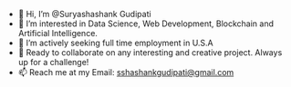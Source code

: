 - 👋 Hi, I’m @Suryashashank Gudipati
- 👀 I’m interested in Data Science, Web Development, Blockchain and Artificial Intelligence.
- 🌱 I’m actively seeking full time employment in U.S.A
- 💞️ Ready to collaborate on any interesting and creative project. Always up for a challenge!
- 📫 Reach me at my Email: sshashankgudipati@gmail.com

<!---
SuryaShashank/SuryaShashank is a ✨ special ✨ repository because its `README.md` (this file) appears on your GitHub profile.
You can click the Preview link to take a look at your changes.
--->
